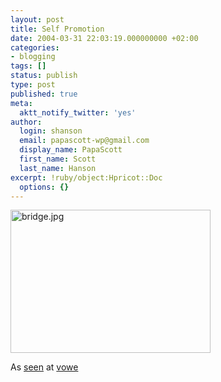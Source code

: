 ```yaml
---
layout: post
title: Self Promotion
date: 2004-03-31 22:03:19.000000000 +02:00
categories:
- blogging
tags: []
status: publish
type: post
published: true
meta:
  aktt_notify_twitter: 'yes'
author:
  login: shanson
  email: papascott-wp@gmail.com
  display_name: PapaScott
  first_name: Scott
  last_name: Hanson
excerpt: !ruby/object:Hpricot::Doc
  options: {}
---
```

<p><img alt="bridge.jpg" src="https://www.papascott.de/wordpress/wp-content/uploads/2004/03/bridge.jpg" width="320" height="229" border="0" /></p>
<p>As <a href="http://www.letterjames.de/">seen</a> at <a title="vowe dot net :: No nekid ladies this time" href="http://vowe.net/archives/004338.html">vowe</a></p>

